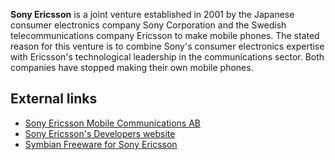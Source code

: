 **Sony Ericsson** is a joint venture established in 2001 by the Japanese
consumer electronics company Sony Corporation and the Swedish
telecommunications company Ericsson to make mobile phones. The stated
reason for this venture is to combine Sony's consumer electronics
expertise with Ericsson's technological leadership in the communications
sector. Both companies have stopped making their own mobile phones.

## External links

- [Sony Ericsson Mobile Communications AB](http://www.sonyericsson.com/)
- [Sony Ericsson's Developers
  website](http://developer.sonyericsson.com/)
- [Symbian Freeware for Sony Ericsson](http://www.symbianfreeware.org/)
